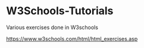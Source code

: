 # W3Schools-Tutorials
Various exercises done in W3schools

https://www.w3schools.com/html/html_exercises.asp